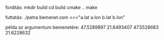 fordítás:
mkdir build
cd build
cmake ..
make


futtatás:
   ./petra bemenet.osm <<<"a.lat a.lon b.lat b.lon"

példa az argumentum bemenetére: 47.5289897 21.6493407 47.5528683 21.6228632

